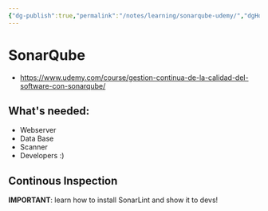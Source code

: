 ```yaml
---
{"dg-publish":true,"permalink":"/notes/learning/sonarqube-udemy/","dgHomeLink":true,"dgPassFrontmatter":false}
---
```


# SonarQube

- <https://www.udemy.com/course/gestion-continua-de-la-calidad-del-software-con-sonarqube/>


## What's needed:

- Webserver
- Data Base
- Scanner
- Developers :)


## Continous Inspection

**IMPORTANT**: learn how to install SonarLint and show it to devs!